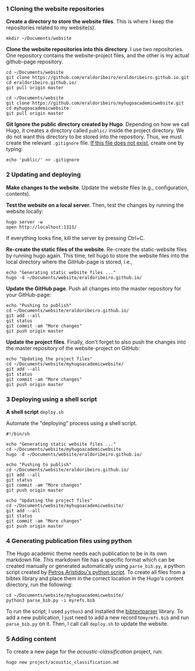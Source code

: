 

### 1 Cloning the website repositories



**Create a directory to store the website files**. This is where I keep the repositories related to my website(s). 

```shell
mkdir ~/Documents/website 
```



**Clone the website repositories into this directory**. I use two repositories. One repository contains the website-project files, and the other is my actual github-page repository. 

```shell
cd ~/Documents/website 
git clone https://github.com/eraldoribeiro/eraldoribeiro.github.io.git
cd eraldoribeiro.github.io/
git pull origin master

cd ~/Documents/website 
git clone https://github.com/eraldoribeiro/myhugoacademicwebsite.git
cd myhugoacademicwebsite
git pull origin master
```



**Git Ignore the public directory created by Hugo**. Depending on how we call Hugo, it creates a directory called `public/` inside the project directory. We do not want this directory to be stored into the repository. Thus, we must create the relevant `.gitignore` file. <u>If this file does not exist,</u> create one by typing:

```shell
echo 'public/' >> .gitignore
```



### 2 Updating and deploying



**Make changes to the website**. Update the website files (e.g., configuration, contents). 

**Test the website on a local server.** Then, test the changes by running the website locally: 

```shell
hugo server -w 
open http://localhost:1313/    
```

If everything looks fine, kill the server by pressing Ctrl+C. 

**Re-create the static files of the website**. Re-create the static-website files by running hugo again. This time, tell hugo to store the website files into the local directory where the GitHub-page is stored, i.e., 

```shell
echo "Generating static website files ..."
hugo -d ~/Documents/website/eraldoribeiro.github.io/
```



**Update the GitHub page**. Push all changes into the master repository for your GitHub-page: 

```shell
echo "Pushing to publish"
cd ~/Documents/website/eraldoribeiro.github.io/
git add --all
git status
git commit -am "More changes"
git push origin master
```



**Update the project files**. Finally, don't forget to also push the changes into the master repository of the website-project on GitHub:

```shell
echo "Updating the project files"
cd ~/Documents/website/myhugoacademicwebsite/
git add --all
git status
git commit -am "More changes"
git push origin master
```



### 3 Deploying using a shell script



**A shell script** `deploy.sh`

Automate the "deploying" process using a shell script. 

```shell
#!/bin/sh

echo "Generating static website files ..."
cd ~/Documents/website/myhugoacademicwebsite
hugo -d ~/Documents/website/eraldoribeiro.github.io/

echo "Pushing to publish"
cd ~/Documents/website/eraldoribeiro.github.io/
git add --all
git status
git commit -am "More changes"
git push origin master

echo "Updating the project files"
cd ~/Documents/website/myhugoacademicwebsite/
git add --all
git status
git commit -am "More changes"
git push origin master
```



### 4 Generating publication files using python 

The Hugo academic theme needs each publication to be in its own markdown file. This markdown file has a specific format which can be created manually or generated automatically using `parse_bib.py`, a python script created by [Petros Aristidou's python script](https://github.com/apetros/parse_bib). To create all files from a bibtex library and place them in the correct location in the Hugo's content directory, run the following:  

```shell
cd ~/Documents/website/myhugoacademicwebsite/
python3 parse_bib.py -i myrefs.bib 
```

To run the script, I used `python3` and installed the [bibtextparser](https://github.com/sciunto-org/python-bibtexparser) library. To add a new publication, I just need to add a new record to`myrefs.bib` and run `parse_bib.py` on it. Then, I call call `deploy.sh` to update the website. 



### 5 Adding content

To create a new page for the *acoustic-classification* project, run:

```
hugo new project/acoustic_classification.md 
```


